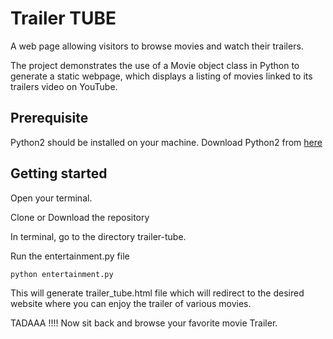 # Trailer TUBE
A web page allowing visitors to browse movies and watch their trailers.

The project demonstrates the use of a Movie object class in Python to generate a static webpage, which displays a listing of movies linked to its trailers video on YouTube.

## Prerequisite
Python2 should be installed on your machine.
Download Python2 from [here](https://www.python.org/download/releases/2.7/)


## Getting started
Open your terminal.

Clone or Download the repository

In terminal, go to the directory trailer-tube.

Run the entertainment.py file
```
python entertainment.py
```

This will generate trailer_tube.html file which will redirect to the desired website where you can enjoy the trailer of various movies. 

TADAAA !!!! Now sit back and browse your favorite movie Trailer.
